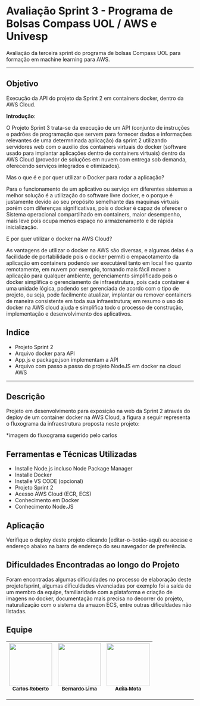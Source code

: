 # Avaliação Sprint 3 - Programa de Bolsas Compass UOL / AWS e Univesp

Avaliação da terceira sprint do programa de bolsas Compass UOL para formação em machine learning para AWS.

***

## Objetivo 

Execução da API do projeto da Sprint 2 em containers docker, dentro da AWS Cloud.

**Introdução**:

O Projeto Sprint 3 trata-se da execução de um API (conjunto de instruções e padrões de programação que servem para fornecer dados e informações relevantes de uma determninada aplicação) da sprint 2 utilizando servidores web com o auxilio dos containers virtuais do docker (software usado para implantar aplicações dentro de containers virtuais) dentro da AWS Cloud (provedor de soluções em nuvem com entrega sob demanda, oferecendo serviços integrados e otimizados).

Mas o que é e por quer utilizar o Docker para rodar a aplicação? 

Para o funcionamento de um aplicativo ou serviço em diferentes sistemas a melhor solução é a utilização do software livre docker, e o porque é justamente devido ao seu propósito semelhante das maquinas virtuais porém com diferenças significativas,
pois o docker é capaz de oferecer o Sistema operacional compartilhado em containers, maior desempenho, mais leve pois ocupa menos espaço no armazenamento e de rápida inicialização. 

E por quer utilizar o docker na AWS Cloud?

As vantagens de utilizar o docker na AWS são diversas, e algumas delas é a facilidade de portabilidade pois o docker permiti o empacotamento da aplicação em containers podendo ser executável tanto em local fixo quanto remotamente, em nuvem por exemplo, tornando mais fácil mover a aplicação para qualquer ambiente, gerenciamento simplificado pois o docker simplifica o gerenciamento de infraestrutura, pois cada container é uma unidade lógica, podendo ser gerenciada de acordo com o tipo de projeto, ou seja, pode facilmente atualizar, implantar ou remover containers de maneira consistente em toda sua infraestrutura; em resumo o uso do docker na AWS cloud ajuda e simplifica todo o processo de construção, implementação e desenvolvimento dos aplicativos.



## Indice

- Projeto Sprint 2 
- Arquivo docker para API
- App.js e package.json implementam a API
- Arquivo com passo a passo do projeto NodeJS em docker na cloud AWS


***

## Descrição 

Projeto em desenvolvimento para exposição na web da Sprint 2 através do deploy de um container docker na AWS Cloud, a figura a seguir representa o fluxograma da infraestrutura proposta neste projeto:

*imagem do fluxograma sugerido pelo carlos







## Ferramentas e Técnicas Utilizadas

- Installe Node.js incluso Node Package Manager
- Installe Docker
- Installe VS CODE (opcional)
- Projeto Sprint 2
- Acesso AWS Cloud (ECR, ECS)
- Conhecimento em Docker
- Conhecimento Node.JS




## Aplicação

Verifique o deploy deste projeto clicando <aqui>[editar-o-botão-aqui) ou acesse o endereço abaixo na barra de endereço do seu navegador de preferência.

## Dificuldades Encontradas ao longo do Projeto

Foram encontradas algumas dificuldades no processo de elaboração deste projeto/sprint, algumas dificuldades vivenciadas por exemplo foi a saída de um membro da equipe, familiaridade com a plataforma e criação de imagens no docker, documentação mais precisa no decorrer do projeto, naturalização com o sistema da amazon ECS, entre outras dificuldades não listadas.



## Equipe

| [<img src="https://avatars.githubusercontent.com/u/78061851?v=4" width=115><br><sub>Carlos Roberto</sub>](https://github.com/crobertocamilo) | [<img src="https://avatars.githubusercontent.com/u/81330043?v=4" width=115><br><sub>Bernardo Lima</sub>](https://github.com/belima93) | [<img src="https://avatars.githubusercontent.com/u/125395133?v=4" width=115><br><sub>Adila Mota</sub>](https://github.com/Adila02) |
| :---: | :---: | :---: |





***




